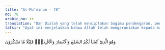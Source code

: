 ```yaml
---
title: "Al-Mu'minun - 78"
no: 78
arabic_no: ٧٨
translation: "Dan Dialah yang telah menciptakan bagimu pendengaran, penglihatan dan hati nurani, tetapi sedikit sekali kamu bersyukur."
tafsir: "Ayat ini menjelaskan bahwa Allah telah mengaruniakan kepada manusia pendengaran, pengelihatan dan hati nurani. Sekiranya manusia mau memperhatikan dan memikirkan karunia Allah tersebut, niscaya dia akan mengakui betapa besarnya nikmat Allah yang amat ajaib itu, betapa teliti dan halusnya ciptaan-Nya. Telinga yang tampak amat sederhana bentuknya dapat menangkap berbagai macam suara yang berbeda-beda. Suara binatang, burung-burung, suara yang terjadi pada alam sekitar seperti suara angin yang menderu, suara petir yang mengguntur dan beraneka ragam suara yang ditimbulkan oleh peradaban manusia seperti suara kendaraan dan mesin-mesin, suara musik yang mengalun, dan suara yang merdu. Telinga dapat membedakan suara itu satu per satu sehingga manusia dapat menentukan sikap terhadap apa yang didengarnya. Mata dapat menangkap cahaya dan bentuk sesuatu, dapat membedakan berbagai macam warna, dapat melihat keindahan alam, dapat menyelidiki mana yang bermanfaat dan mana yang berbahaya. Kemudian hati yang dapat merasakan dan menghayati berbagai macam perasaan, meneliti setiap kejadian, dan mengambil kesimpulan darinya untuk menentukan sikap terhadapnya. Kalau manusia benar-benar mempergunakan ketiga nikmat itu sebaik-baiknya tentulah dia akan mendapat manfaat yang banyak sekali dan akhirnya mereka sampai kepada kesimpulan bahwa pemberi nikmat dan karunia itu adalah Mahaluas ilmu-Nya. Mahakuasa atas segala sesuatu, Dia patut dipuji dan disyukuri atas segala anugerah-Nya itu. Tetapi ternyata sedikit sekali manusia yang sampai kepada derajat itu. Seperti yang difirmankan Allah:\n\nDan sungguh, Kami telah meneguhkan kedudukan mereka (dengan kemakmuran dan kekuatan) yang belum pernah Kami berikan kepada kamu dan Kami telah memberikan kepada mereka pendengaran, penglihatan dan hati; tetapi pendengaran, penglihatan dan hati mereka itu tidak berguna sedikit pun bagi mereka, karena mereka (selalu) mengingkari ayat-ayat Allah dan (ancaman) azab yang dahulu mereka perolok-olokkan telah mengepung mereka. (al-Ahqaf/46: 26)\n\nAllah menjelaskan kepada Nabi Muhammad sikap kebanyakan manusia yang tidak mau bersyukur kepada-Nya, seperti tersebut dalam firman-Nya:\n\nDan kebanyakan manusia tidak akan beriman walaupun engkau sangat menginginkannya. (Yusuf/12:103)"
---
```


وَهُوَ الَّذِيْٓ اَنْشَاَ لَكُمُ السَّمْعَ وَالْاَبْصَارَ وَالْاَفْـِٕدَةَۗ قَلِيْلًا مَّا تَشْكُرُوْنَ
